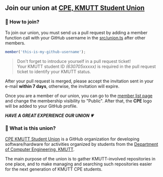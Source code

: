 ## Join our union at [CPE, KMUTT Student Union](https://github.com/cpe-kmutt-student)

### 🤔 How to join?

To join our union, you must send us a pull request by adding a member function call with your GitHub username in the [src/union.ts](https://github.com/cpe-kmutt-student/invitation/blob/main/src/union.ts) after other members.

```ts
member('this-is-my-github-username');
```
> Don't forget to introduce yourself in a pull request ticket!  
> Your KMUTT student ID *(630705xxxxx)* is required in the pull request ticket to identify your KMUTT status.

After your pull request is merged, please accept the invitation sent in your e-mail **within 7 days**,
otherwise, the invitation will expire.

Once you are a member of our union, you can go to the [member list page](https://github.com/orgs/cpe-kmutt-student/people) and change the membership visibility to "Public". After that, the **CPE** logo will be added to your GitHub profile.

***HAVE A GREAT EXPERIENCE OUR UNION 💗***

### 🤔 What is this union?

[CPE KMUTT Student Union](https://github.com/cpe-kmutt-student) is a GitHub organization for developing software/hardware for activities organized by students from the [Department of Computer Engineering, KMUTT](https://cpe.kmutt.ac.th/).

The main purpose of the union is to gather KMUTT-involved repositories in one place, and to make managing and searching such repositories easier for the next generation of KMUTT CPE students.
